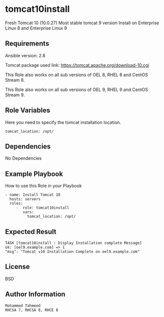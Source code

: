 tomcat10install
=========

Fresh Tomcat 10 (10.0.27) Most stable tomcat 9 version Install on Enterprise Linux 8 and Enterprise Linux 9

Requirements
------------

Ansible version: 2.8

Tomcat package used link: https://tomcat.apache.org/download-10.cgi

This Role also works on all sub versions of OEL 8, RHEL 8 and CentOS Stream 8.

This Role also works on all sub versions of OEL 9, RHEL 9 and CentOS Stream 9.

Role Variables
--------------

Here you need to specify the tomcat installation location.

    tomcat_location: /opt/

Dependencies
------------
No Dependencies

Example Playbook
----------------

How to use this Role in your Playbook

    - name: Install Tomcat 10
      hosts: servers
      roles:
         -  role: tomcat10install
            vars:
              tomcat_location: /opt/

Expected Result
---------------

    TASK [tomcat10install : Display Installation complete Message] 
    ok: [oel9.example.com] => {
    "msg": "Tomcat v10 Installation Complete on oel9.example.com"

License
-------

BSD

Author Information
------------------

    Mohammed Tahmeed
    RHCSA 7, RHCSA 8, RHCE 8
